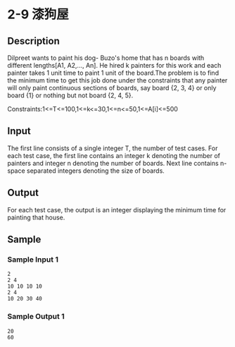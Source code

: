 # 2-9 漆狗屋

## Description

Dilpreet wants to paint his dog- Buzo's home that has n boards with different lengths[A1, A2,..., An]. He hired k painters for this work and each painter takes 1 unit time to paint 1 unit of the board.The problem is to find the minimum time to get this job done under the constraints that any painter will only paint continuous sections of boards, say board {2, 3, 4} or only board {1} or nothing but not board {2, 4, 5}.

Constraints:1<=T<=100,1<=k<=30,1<=n<=50,1<=A[i]<=500

## Input

The first line consists of a single integer T, the number of test cases. For each test case, the first line contains an integer k denoting the number of painters and integer n denoting the number of boards. Next line contains n- space separated integers denoting the size of boards.

## Output

For each test case, the output is an integer displaying the minimum time for painting that house.

## Sample

### Sample Input 1

~~~
2
2 4
10 10 10 10
2 4
10 20 30 40
~~~

### Sample Output 1

~~~
20
60
~~~